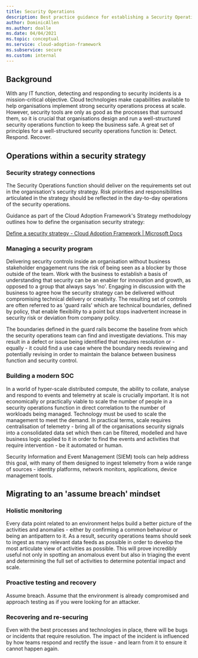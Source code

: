 ```yaml
---
title: Security Operations
description: Best practice guidance for establishing a Security Operations function
author: DominicAllen
ms.author: doalle
ms.date: 04/04/2021
ms.topic: conceptual
ms.service: cloud-adoption-framework
ms.subservice: secure
ms.custom: internal
---
```


## Background

With any IT function, detecting and responding to security incidents is a mission-critical objective.
Cloud technologies make capabilities available to help organisations implement strong security operations process at scale.
However, security tools are only as good as the processes that surround them, so it is crucial that organisations design and run a well-structured security operations function to keep the business safe.
A great set of principles for a well-structured security operations function is: Detect. Respond. Recover.

## Operations within a security strategy

### Security strategy connections

The Security Operations function should deliver on the requirements set out in the organisation's security strategy.
Risk priorities and responsibilities articulated in the strategy should be reflected in the day-to-day operations of the security operations.

Guidance as part of the Cloud Adoption Framework's Strategy methodology outlines how to define the organisation security strategy:

[Define a security strategy - Cloud Adoption Framework | Microsoft Docs](https://docs.microsoft.com/en-us/azure/cloud-adoption-framework/strategy/define-security-strategy)

### Managing a security program

Delivering security controls inside an organisation without business stakeholder engagement runs the risk of being seen as a blocker by those outside of the team.
Work with the business to establish a basis of understanding that security can be an enabler for innovation and growth, as opposed to a group that always says 'no'. Engaging in discussion with the business to agree how the security strategy can be delivered without compromising technical delivery or creativity.
The resulting set of controls are often referred to as 'guard rails' which are technical boundaries, defined by policy, that enable flexibility to a point but stops inadvertent increase in security risk or deviation from company policy.

The boundaries defined in the guard rails become the baseline from which the security operations team can find and investigate deviations. This may result in a defect or issue being identified that requires resolution or - equally - it could find a use case where the boundary needs reviewing and potentially revising in order to maintain the balance between business function and security control.

### Building a modern SOC

In a world of hyper-scale distributed compute, the ability to collate, analyse and respond to events and telemetry at scale is crucially important.
It is not economically or practically viable to scale the number of people in a security operations function in direct correlation to the number of workloads being managed. Technology must be used to scale the management to meet the demand.
In practical terms, scale requires centralisation of telemetry - bring all of the organisations security signals into a consolidated data set which then can be filtered, modelled and have business logic applied to it in order to find the events and activities that require intervention - be it automated or human.

Security Information and Event Management (SIEM) tools can help address this goal, with many of them designed to ingest telemetry from a wide range of sources - identity platforms, network monitors, applications, device management tools.

## Migrating to an 'assume breach' mindset

### Holistic monitoring

Every data point related to an environment helps build a better picture of the activities and anomalies - either by confirming a common behaviour or being an antipattern to it.
As a result, security operations teams should seek to ingest as many relevant data feeds as possible in order to develop the most articulate view of activities as possible. This will prove incredibly useful not only in spotting an anomalous event but also in triaging the event and determining the full set of activities to determine potential impact and scale.

### Proactive testing and recovery

Assume breach. Assume that the environment is already compromised and approach testing as if you were looking for an attacker.

### Recovering and re-securing

Even with the best processes and technologies in place, there will be bugs or incidents that require resolution. The impact of the incident is influenced by how teams respond and rectify the issue - and learn from it to ensure it cannot happen again.
